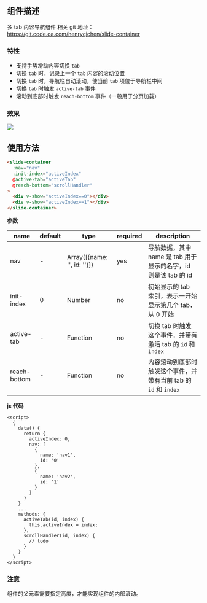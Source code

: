 ## 组件描述
多 tab 内容导航组件
相关 git 地址：https://git.code.oa.com/henrycjchen/slide-container
### 特性
- 支持手势滑动内容切换 `tab`
- 切换 `tab` 时，记录上一个 `tab` 内容的滚动位置
- 切换 `tab` 时，导航栏自动滚动，使当前 `tab` 项位于导航栏中间
- 切换 `tab` 时触发 `active-tab` 事件
- 滚动到底部时触发 `reach-bottom` 事件（一般用于分页加载）

### 效果

![](http://km.oa.com/files/photos/pictures/201812/1544337576_23_w375_h667.gif)

## 使用方法
```html
<slide-container
  :nav="nav"
  :init-index="activeIndex"
  @active-tab="activeTab"
  @reach-bottom="scrollHandler"
>
  <div v-show="activeIndex==0"></div>
  <div v-show="activeIndex==1"></div>
</slide-container>
```
**参数**

| name         | default | type                        | required | description                                                  |
| ------------ | ------- | --------------------------- | -------- | ------------------------------------------------------------ |
| nav          | -       | Array([{name: '', id: ''}]) | yes      | 导航数据，其中 name 是 tab 用于显示的名字，id 则是该 tab 的 id|
| init-index   | 0       | Number                      | no       | 初始显示的 tab 索引，表示一开始显示第几个 tab，从 0 开始|
| active-tab   | -       | Function                    | no       | 切换 tab 时触发这个事件，并带有激活 tab 的 `id` 和 `index`   |
| reach-bottom | -       | Function                    | no       | 内容滚动到底部时触发这个事件，并带有当前 tab 的 `id` 和 `index` |

**js 代码**
```
<script>
  {
    data() {
      return {
        activeIndex: 0,
        nav: [
          {
            name: 'nav1',
            id: '0'
          },
          {
            name: 'nav2',
            id: '1'
          }
        ]
      }
    }
    ...
    methods: {
      activeTab(id, index) {
        this.activeIndex = index;
      },
      scrollHandler(id, index) {
        // todo
      }
    }
  }
</script>
```

### 注意

组件的父元素需要指定高度，才能实现组件的内部滚动。
